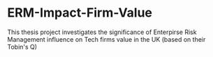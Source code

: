 # ERM-Impact-Firm-Value
This thesis project investigates the significance of Enterpirse Risk Management influence on Tech firms value in the UK (based on their Tobin's Q)
